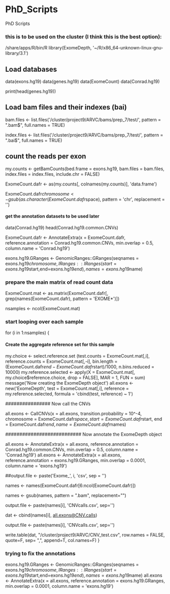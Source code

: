 # PhD_Scripts
PhD Scripts



### this is to be used on the cluster (I think this is the best option):
/share/apps/R/bin/R
library(ExomeDepth, '~/R/x86_64-unknown-linux-gnu-library/3.1')


## Load databases

data(exons.hg19)
data(genes.hg19)
data(ExomeCount)
data(Conrad.hg19)

print(head(genes.hg19))

## Load bam files and their indexes (bai)

bam.files <- list.files('/cluster/project9/ARVC/bams/prep_7/test/', pattern = ".bam$", full.names = TRUE)

index.files <- list.files('/cluster/project9/ARVC/bams/prep_7/test/', pattern = ".bai$", full.names = TRUE)


## count the reads per exon

my.counts <- getBamCounts(bed.frame = exons.hg19,
                          bam.files = bam.files,
                          index.files = index.files,
                          include.chr = FALSE)






ExomeCount.dafr <- as(my.counts[, colnames(my.counts)], 'data.frame')



ExomeCount.dafr$chromosome <- gsub(as.character(ExomeCount.dafr$space),
                                   pattern = 'chr',
                                   replacement = '')





#### get the annotation datasets to be used later

data(Conrad.hg19)
head(Conrad.hg19.common.CNVs)

ExomeCount.dafr <- AnnotateExtra(x = ExomeCount.dafr,
                           reference.annotation = Conrad.hg19.common.CNVs,
                           min.overlap = 0.5,
                           column.name = 'Conrad.hg19')

exons.hg19.GRanges <- GenomicRanges::GRanges(seqnames = exons.hg19$chromosome,
                                             IRanges::IRanges(start=exons.hg19$start,end=exons.hg19$end),
                                             names = exons.hg19$name)
                                             
                                             
                                                                                          

### prepare the main matrix of read count data

ExomeCount.mat <- as.matrix(ExomeCount.dafr[, grep(names(ExomeCount.dafr), pattern = 'EXOME*')])

nsamples <- ncol(ExomeCount.mat)



### start looping over each sample

for (i in 1:nsamples) {
 
   #### Create the aggregate reference set for this sample
  
  my.choice <- select.reference.set (test.counts = ExomeCount.mat[,i],
                                     reference.counts = ExomeCount.mat[,-i],
                                     bin.length = (ExomeCount.dafr$end - ExomeCount.dafr$start)/1000,
                                     n.bins.reduced = 10000)
  my.reference.selected <- apply(X = ExomeCount.mat[, my.choice$reference.choice, drop = FALSE],
                                 MAR = 1,
                                 FUN = sum)
  message('Now creating the ExomeDepth object')
  all.exons <- new('ExomeDepth',
                    test = ExomeCount.mat[,i],
                    reference = my.reference.selected,
                    formula = 'cbind(test, reference) ~ 1')
  
  ################ Now call the CNVs
  
  all.exons <- CallCNVs(x = all.exons,
                        transition.probability = 10^-4,
                        chromosome = ExomeCount.dafr$space,
                        start = ExomeCount.dafr$start,
                        end = ExomeCount.dafr$end,
                        name = ExomeCount.dafr$names)
  
  ########################### Now annotate the ExomeDepth object
  
  all.exons <- AnnotateExtra(x = all.exons,
                             reference.annotation = Conrad.hg19.common.CNVs,
                             min.overlap = 0.5,
                             column.name = 'Conrad.hg19')
  all.exons <- AnnotateExtra(x = all.exons,
                             reference.annotation = exons.hg19.GRanges,
                             min.overlap = 0.0001,
                             column.name = 'exons.hg19')
  
  
  ##output.file <- paste('Exome_', i, 'csv', sep = '')
  
  names <- names(ExomeCount.dafr[6:ncol(ExomeCount.dafr)])
  
  names <- gsub(names, pattern = ".bam", replacement="")
  
  output.file <- paste(names[i], 'CNVcalls.csv', sep='')
  
  dat <- cbind(names[i], all.exons@CNV.calls)
  
  output.file <- paste(names[i], 'CNVcalls.csv', sep='')
  
  write.table(dat, "/cluster/project9/ARVC/CNV_test.csv", row.names = FALSE, quote=F, sep= ",", append=T, col.names=F)
}


### trying to fix the annotations

exons.hg19.GRanges <- GenomicRanges::GRanges(seqnames = exons.hg19$chromosome,
                                             IRanges::IRanges(start=exons.hg19$start,end=exons.hg19$end),
                                             names = exons.hg19$name)
all.exons <- AnnotateExtra(x = all.exons,
                           reference.annotation = exons.hg19.GRanges,
                           min.overlap = 0.0001,
                           column.name = 'exons.hg19')






